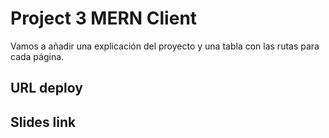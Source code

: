 # Project 3 MERN Client

Vamos a añadir una explicación del proyecto y una tabla con las rutas para cada página.

## URL deploy

## Slides link
